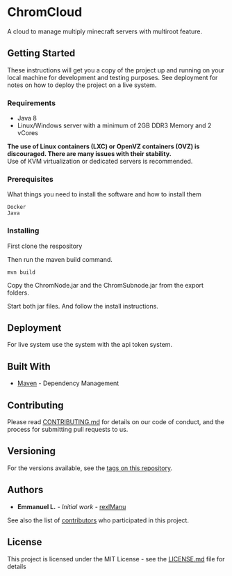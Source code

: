 # ChromCloud

A cloud to manage multiply minecraft servers with multiroot feature.

## Getting Started

These instructions will get you a copy of the project up and running on your local machine for development and testing purposes. See deployment for notes on how to deploy the project on a live system.

### Requirements

 * Java 8
 * Linux/Windows server with a minimum of 2GB DDR3 Memory and 2 vCores
 
 **The use of Linux containers (LXC) or OpenVZ containers (OVZ) is discouraged. There are many issues with their stability.**  
Use of KVM virtualization or dedicated servers is recommended.

### Prerequisites

What things you need to install the software and how to install them

```
Docker
Java
```

### Installing

First clone the respository

Then run the maven build command.

```
mvn build
```

Copy the ChromNode.jar and the ChromSubnode.jar from the export folders.

Start both jar files. And follow the install instructions.

## Deployment

For live system use the system with the api token system.

## Built With

* [Maven](https://maven.apache.org/) - Dependency Management

## Contributing

Please read [CONTRIBUTING.md](https://github.com/rexlManu/ChromCloud/blob/master/CONTRIBUTING.md) for details on our code of conduct, and the process for submitting pull requests to us.

## Versioning

For the versions available, see the [tags on this repository](https://github.com/rexlManu/ChromCloud/tags). 

## Authors

* **Emmanuel L.** - *Initial work* - [rexlManu](https://github.com/rexlManu)

See also the list of [contributors](https://github.com/rexlManu/ChromCloud/contributors) who participated in this project.

## License

This project is licensed under the MIT License - see the [LICENSE.md](https://github.com/rexlManu/ChromCloud/blob/master/LICENSE.md) file for details

